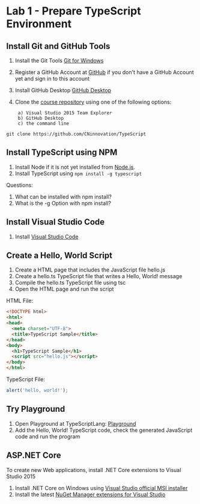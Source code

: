 # Lab 1 - Prepare TypeScript Environment

## Install Git and GitHub Tools

1. Install the Git Tools [Git for Windows](https://git-for-windows.github.io/ "Git for Windows")
2. Register a GitHub Account at [GitHub](https://www.github.com "GitHub") if you don't have a GitHub Account yet and sign in to this account
3. Install GitHub Desktop [GitHub Desktop](https://github-windows.s3.amazonaws.com/GitHubSetup.exe "GitHub Desktop")
4. Clone the [course repository](https://github.com/CNinnovation/TypeScript "TypeScript Workshop") using one of the following options:

        a) Visual Studio 2015 Team Explorer
        b) GitHub Desktop
        c) the command line
        
```
git clone https://github.com/CNinnovation/TypeScript
```

## Install TypeScript using NPM

1. Install Node if it is not yet installed from [Node.js](https://nodejs.org "Node.js").
2. Install TypeScript using `npm install -g typescript`

Questions:

1. What can be installed with npm install?
2. What is the -g Option with npm install?


## Install Visual Studio Code

1. Install [Visual Studio Code](https://code.visualstudio.com/ "Visual Studio Code")


## Create a Hello, World Script

1. Create a HTML page that includes the JavaScript file hello.js
2. Create a hello.ts TypeScript file that writes a Hello, World! message
3. Compile the hello.ts TypeScript file using tsc
4. Open the HTML page and run the script

HTML File:

```html
<!DOCTYPE html>
<html>
<head>
  <meta charset="UTF-8">
  <title>TypeScript Sample</title>
</head>
<body>
  <h1>TypeScript Sample</h1>
  <script src="hello.js"></script>
</body>
</html>
```

TypeScript File:

```typescript
alert('hello, world!');
```

## Try Playground

1. Open Playground at TypeScriptLang: [Playground](http://typescriptlang.org/play/index.html "Playground")
2. Add the Hello, World! TypeScript code, check the generated JavaScript code and run the program

## ASP.NET Core

To create new Web applications, install .NET Core extensions to Visual Studio 2015

1. Install .NET Core on Windows using [Visual Studio official MSI installer](https://www.microsoft.com/net/core#windows ".NET Core")
2. Install the latest [NuGet Manager extensions for Visual Studio](https://www.microsoft.com/net/core#windows "NuGet")

